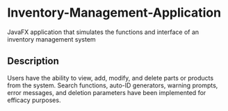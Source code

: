 # Inventory-Management-Application
JavaFX application that simulates the functions and interface of an inventory management system

## Description
Users have the ability to view, add, modify, and delete parts or products from the system. Search functions, auto-ID generators, warning prompts, error messages, and deletion parameters have been implemented for efficacy purposes.
